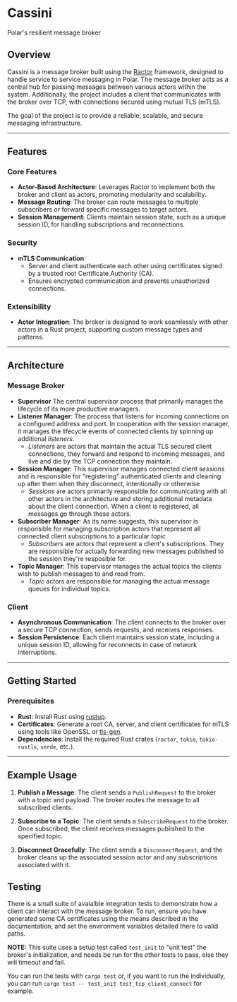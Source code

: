# Cassini

Polar's resilient message broker

## Overview

Cassini is a message broker built using the [Ractor](https://crates.io/crates/ractor) framework, designed to handle service to service messaging in Polar. The message broker acts as a central hub for passing messages between various actors within the system. Additionally, the project includes a client that communicates with the broker over TCP, with connections secured using mutual TLS (mTLS).

The goal of the project is to provide a reliable, scalable, and secure messaging infrastructure.

---

## Features

### Core Features
- **Actor-Based Architecture**: Leverages Ractor to implement both the broker and client as actors, promoting modularity and scalability.
- **Message Routing**: The broker can route messages to multiple subscribers or forward specific messages to target actors.
- **Session Management**: Clients maintain session state, such as a unique session ID, for handling subscriptions and reconnections.

### Security
- **mTLS Communication**: 
  - Server and client authenticate each other using certificates signed by a trusted root Certificate Authority (CA).
  - Ensures encrypted communication and prevents unauthorized connections.
  
### Extensibility
- **Actor Integration**: The broker is designed to work seamlessly with other actors in a Rust project, supporting custom message types and patterns.


---

## Architecture

### Message Broker
- **Supervisor** The central supervisor process that primarily manages the lifecycle of its more productive managers.
- **Listener Manager**: The process that listens for incoming connections on a configured address and port. In cooperation with the session manager, it manages the lifecycle events of connected clients by spinning up additional *listeners*.
    - *Listeners* are actors that maintain the actual TLS secured client connections, they forward and respond to incoming messages, and live and die by the TCP connection they maintain.
- **Session Manager**: This supervisor manages connected client *sessions* and is responsible for "registering" authenticated clients and cleaning up after them when they disconnect, intentionally or otherwise
    - *Sessions* are actors primarily responsible for communicating with all other actors in the architecture and storing additional metadata about the client connection. When a client is registered, all messages go through these actors.
- **Subscriber Manager**: As its name suggests, this supervisor is responsible for managing subscription actors that represent all connected client subscriptions to a particular *topic*
    - *Subscribers* are actors that represent a client's subscriptions. They are responsible for actually forwarding new messages published to the session they're resposible for.
- **Topic Manager**: This supervisor manages the actual topics the clients wish to publish messages to and read from. 
    - *Topic* actors are responsible for managing the actual message queues for individual topics.


### Client
- **Asynchronous Communication**: The client connects to the broker over a secure TCP connection, sends requests, and receives responses.
- **Session Persistence**: Each client maintains session state, including a unique session ID, allowing for reconnects in case of network interruptions.

---

## Getting Started

### Prerequisites
- **Rust**: Install Rust using [rustup](https://rustup.rs/).
- **Certificates**: Generate a root CA, server, and client certificates for mTLS using tools like OpenSSL or [tls-gen](https://github.com/rabbitmq/tls-gen).
- **Dependencies**: Install the required Rust crates (`ractor`, `tokio`, `tokio-rustls`, `serde`, etc.).

---
## Example Usage

1. **Publish a Message**:
   The client sends a `PublishRequest` to the broker with a topic and payload. The broker routes the message to all subscribed clients.

2. **Subscribe to a Topic**:
   The client sends a `SubscribeRequest` to the broker. Once subscribed, the client receives messages published to the specified topic.

3. **Disconnect Gracefully**:
   The client sends a `DisconnectRequest`, and the broker cleans up the associated session actor and any subscriptions associated with it.

## Testing

There is a small suite of avaialble integration tests to demonstrate how a client can interact with the message broker. To run, ensure you have generated some CA certificates using the means described
in the documentation, and set the environment variables detailed there to valid paths.

**NOTE:** This suite uses a setup test called `test_init` to "unit test" the broker's initialization, and needs be run for the other tests to pass, else they will timeout and fail.

You can run the tests with `cargo test` or, if you want to run the individually, you can run `cargo test -- test_init test_tcp_client_connect` for example.

